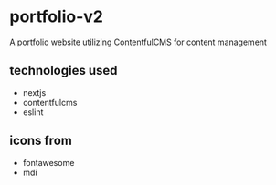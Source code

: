 # portfolio-v2
A portfolio website utilizing ContentfulCMS for content management

## technologies used
- nextjs
- contentfulcms
- eslint

## icons from
- fontawesome
- mdi